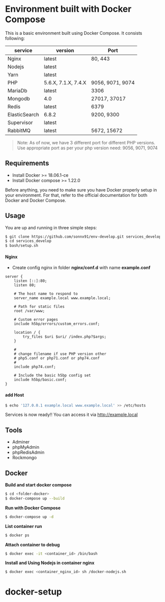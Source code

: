 # Environment built with Docker Compose

This is a basic environment built using Docker Compose. It consists following:

| service | version | Port |
|---------|---------|-----|
| Nginx | latest | 80, 443 |
| Nodejs | latest | |
| Yarn | latest | |
| PHP | 5.6.X, 7.1.X, 7.4.X | 9056, 9071, 9074 |
| MariaDb | latest | 3306 |
| Mongodb | 4.0 | 27017, 37017 |
| Redis | latest | 6379 |
| ElasticSearch | 6.8.2 | 9200, 9300 |
| Supervisor | latest | |
| RabbitMQ | latest | 5672, 15672 |

> Note: As of now, we have 3 different port for different PHP versions. Use appropriate port as per your php version need: 9056, 9071, 9074

## Requirements
- Install Docker >= 18.06.1-ce
- Install Docker compose >= 1.22.0

Before anything, you need to make sure you have Docker properly setup in your environment. For that, refer to the official documentation for both Docker and Docker Compose.

## Usage
You are up and running in three simple steps:
```sh
$ git clone https://github.com/sonnx91/env-develop.git services_develop
$ cd services_develop
$ bash/setup.sh
```

#### Nginx
- Create config nginx in folder **nginx/conf.d** with name **example.conf**

```nginx
server {
    listen [::]:80;
    listen 80;

    # The host name to respond to
    server_name example.local www.example.local;

    # Path for static files
    root /var/www;

    # Custom error pages
    include h5bp/errors/custom_errors.conf;

    location / {
        try_files $uri $uri/ /index.php?$args;
    }

    #
    # change filename if use PHP version other
    # php5.conf or php71.conf or php74.conf
    #
    include php74.conf;

    # Include the basic h5bp config set
    include h5bp/basic.conf;
}
```

#### add Host

```sh
$ echo '127.0.0.1 example.local www.example.local' >> /etc/hosts
```

Services is now ready!! You can access it via http://example.local

## Tools
- Adminer
- phpMyAdmin
- phpRedisAdmin
- Rockmongo

## Docker

**Build and start docker compose**
```sh
$ cd <folder-docker>
$ docker-compose up --build
```

**Run with Docker Compose**
```sh
$ docker-compose up -d
```

**List container run**
```sh
$ docker ps
```

**Attach container to debug**
```sh
$ docker exec -it <container_id> /bin/bash
```

**Install and Using Nodejs in container nginx**

```sh
$ docker exec <container_nginx_id> sh /docker-nodejs.sh
```
# docker-setup
